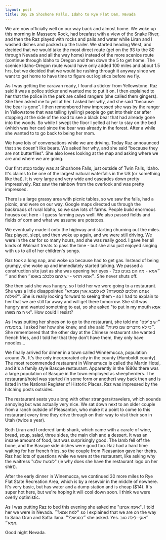 ```yaml
---
layout: post
title: Day 26 Shoshone Falls, Idaho to Rye Flat Dam, Nevada
---
```


We are now officially well on our way back and almost home. We woke up this morning in Massacre Rock, had breafast with a view of the Snake River, and then the Raz played with rocks and pails and water while Liran and I washed dishes and packed up the trailer. We started heading West, and decided that we would take the most direct route (get on the 93 to the 80 through Nevada and all the way home) instead of the more scenice route (continue through Idaho to Oregon and then down the 5 to get home. The scenice Idaho-Oregon route would have only added 100 miles and about 1.5 hrs, but we decided that we would be rushing through it anyway since we want to get home to have time to figure out logistics before we fly.

As I was getting the caravan ready, I found a sticker from Yellowstone. Raz said it was a police sticker and wanted me to put it on. I then explained to her that the police in the park are called rangers (she called them gingers). She then asked me to yell at her. I asked her why, and she said "because the bear is gone". I then remembered how impressed she was by the ranger in Yellowstone that was telling (yelling) people go get into their car after stopping at the side of the road to see a black bear that had already gone into the woods. So while I swept the floor I yelled at her to stay on the bed (which was her car) since the bear was already in the forest. After a while she wanted to to go back to being her mom.

We have lots of conversations while we are driving. Today Raz annouunced that she doesn't like bears. We asked her why, and she said "because they are not butterflies". She also loves looking at the map and asking where we are and where we are going.

Our first stop today was at Shoshone Falls, just outside of Twin Falls, Idaho. It's claims to be one of the largest natural waterfalls in the US (or something like that). It is very large and very wide and cascades down pretty impressively. Raz saw the rainbow from the overlook and was pretty impressed.

There is a large grassy area with picnic tables, so we saw the falls, had a picnic, and were on our way. Google maps directed us through the backroads of rural Idaho, so we saw lots of farms. People build enormous houses out here - I guess farming pays well. We also passed fields and fields of corn and what we assume are potatoes. 

We eventually made it onto the highway and starting churning out the miles. Raz played, slept, and then woke up again, and we were still driving. We were in the car for so many hours, and she was really good. I gave her all kinds of Walmart treats to pass the time - but she also just enjoyed singing with us to all of her children's songs.

Raz took a long nap, and woke up because had to get gas. Instead of being grumpy, she woke up and immediately started talking. We passed a construction site just as she was opening her eyes - ״אמא - מה הם בונים פב?״ and then ״אמא תראי - יש להם כלבלב באוטו״. She never shuts off.

She then said she was hungry, so I told her we were going to a restaurant. She was a little disappointed "אנחנו הולכים למסעדה? לא לסבא אורן וסבתא אילנה?". She is really looking forward to seeing them - so I had to explain to her that we are still far away and will get there tomorrow. She still was hungry and wanted something to eat, so she asked "to put in my mouth אמא אי רוצה משהו". How could I resist?

As I was putting her shoes on to go to the restaurant, she told me "״יש צ׳יפס במסעדה. I asked her how she knew, and she said ״כי לא מדברים שם סינית״. She remembered that the other day at the Chinese restaurant she wanted french fries, and I told her that they don't have them, they only have noodles... 

We finally arrived for dinner in a town called Winnemucca, population around 7k. It's the only incorporated city in the county (Humboldt county). The most recommended restaurant in Winnemuca is called the Martin Hotel, and it's a family style Basque restaurant. Apparently in the 1880s there was a large population of Basque in the town employed as sheepherders. The restaurant/hotel was started (in some form or another) way back then and is listed in the National Register of Historic Places. Raz was impressed by the hitching posts outsides.

The restaurant seats you along with other strangers/travelers, which sounds annoying but was actually very nice. We sat down next to an older couple from a ranch outside of Pleasanton, who make it a point to come to this restaurant every time they drive through on their way to visit their son in Utah (twice a year).

Both Liran and I ordered lamb shank, which came with a carafe of wine, bread, soup, salad, three sides, the main dish and a dessert. It was an insane amount of food, but was surprisingly good. The lamb fell off the bone, and the Basque side dishes were good too. Raz had a hard time waiting for her french fries, so the couple from Pleasanton gave her theirs. Raz had lots of questions while we were at the restaurant, like asking why the waitress "לובשת שלט" (ie why does she have the restaurant logo on her shirt).

After the early dinner in Winemucca, we continued 30 more miles to Rye Flat State Recreation Area, which is by a resevoir in the middle of nowhere. It's very basic, but has water and a dump station and is cheap ($14). It's super hot here, but we're hoping it will cool down soon. I think we were overly optimistic.

As I was putting Raz to bed this evening she asked me "איפה אנחנו". I told her we were in Nevada. ״למה אמא?״ so I explained that we are on the way to Saba Oran and Safta Ilana. ״בסניוול?״ she asked. Yes. ״אוקיי לילה טוב אמא״. 

Good night Nevada.
